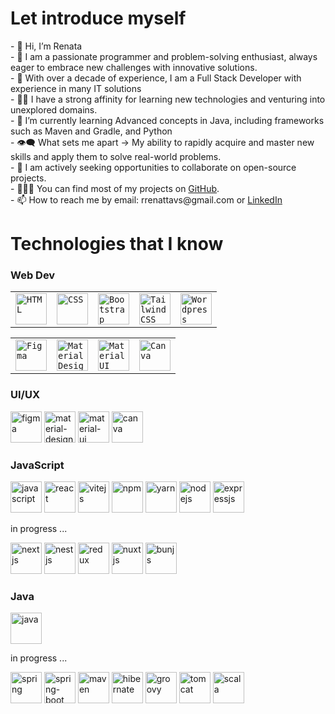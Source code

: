 <h1>Let introduce myself</h1>
- 👋 Hi, I’m Renata</br>
- 🚀 I am a passionate programmer and problem-solving enthusiast, always eager to embrace new challenges with innovative solutions.</br>
- 👀 With over a decade of experience, I am a Full Stack Developer with experience in many IT solutions</br>
- 👨‍💻 I have a strong affinity for learning new technologies and venturing into unexplored domains.</br>
- 🌱 I’m currently learning Advanced concepts in Java, including frameworks such as Maven and Gradle, and Python</br>
- 👁‍🗨 What sets me apart → My ability to rapidly acquire and master new skills and apply them to solve real-world problems.</br>
- 👯 I am actively seeking opportunities to collaborate on open-source projects.</br>
- 👨🏻‍💻 You can find most of my projects on <a href="https://github.com/rrenattavs" title="GitHub Profile">GitHub</a>.</br>
- 📫 How to reach me by email: rrenattavs@gmail.com or <a href="https://www.linkedin.com/in/rvieiras/" title="LinkedIn">LinkedIn</a></br>


<h1>Technologies that I know </h1>
<div>

<div align="left">
	<h3>Web Dev</h3>
	<table>
		<tr>
			<td><code><a href="https://www.w3schools.com/html/"><img width="50" src="https://user-images.githubusercontent.com/25181517/192158954-f88b5814-d510-4564-b285-dff7d6400dad.png" alt="HTML" title="HTML"/></a></code></td>
			<td><code><a href="https://www.w3schools.com/css/"><img width="50" src="https://user-images.githubusercontent.com/25181517/183898674-75a4a1b1-f960-4ea9-abcb-637170a00a75.png" alt="CSS" title="CSS"/></a></code></td>
			<td><code><a href="https://getbootstrap.com/"><img width="50" src="https://user-images.githubusercontent.com/25181517/183898054-b3d693d4-dafb-4808-a509-bab54cf5de34.png" alt="Bootstrap" title="Bootstrap"/></a></code></td>
			<td><code><a href="https://tailwindcss.com/"><img width="50" src="https://user-images.githubusercontent.com/25181517/202896760-337261ed-ee92-4979-84c4-d4b829c7355d.png" alt="Tailwind CSS" title="Tailwind CSS"/></a></code></td>
			<td><code><a href="https://wordpress.com/"><img width="50" src="https://user-images.githubusercontent.com/25181517/192158957-b1256181-356c-46a3-beb9-487af08a6266.png" alt="Wordpress" title="Wordpress"/></a></code></td>
		</tr>
	</table>
</div>
<div>
	<div align="left">
	<table>
		<tr>
			<td><code><img width="50" src="https://user-images.githubusercontent.com/25181517/189715289-df3ee512-6eca-463f-a0f4-c10d94a06b2f.png" alt="Figma" title="Figma"/></code></td>
			<td><code><img width="50" src="https://user-images.githubusercontent.com/25181517/189716058-71f74b6f-5936-40b5-92e3-00381e35ccb9.png" alt="Material Design" title="Material Design"/></code></td>
			<td><code><img width="50" src="https://user-images.githubusercontent.com/25181517/189716630-fe6c084c-6c66-43af-aa49-64c8aea4a5c2.png" alt="Material UI" title="Material UI"/></code></td>
			<td><code><img width="50" src="https://github.com/marwin1991/profile-technology-icons/assets/136815194/02494c7c-de6a-43a6-9293-6369696842ed" alt="Canva" title="Canva"/></code></td>
		</tr>
	</table>
</div>
<h3>UI/UX</h3>
 <p>
<a href="https://www.figma.com/"><img height ="50" alt ="figma" src ="https://user-images.githubusercontent.com/25181517/189715289-df3ee512-6eca-463f-a0f4-c10d94a06b2f.png"></a>
  <a href="https://m3.material.io/"><img height = "50" alt="material-design" src = "https://user-images.githubusercontent.com/25181517/189716058-71f74b6f-5936-40b5-92e3-00381e35ccb9.png"></a>
  <a href="https://mui.com/"><img height="50" alt="material-ui" src="https://user-images.githubusercontent.com/25181517/189716630-fe6c084c-6c66-43af-aa49-64c8aea4a5c2.png"></a>
 <a href="https://www.canva.com/"><img height="50" alt = "canva" src="https://github.com/marwin1991/profile-technology-icons/assets/136815194/02494c7c-de6a-43a6-9293-6369696842ed"></a>
</p>
</div>
<h3>JavaScript</h3>
 <p>
<a href="https://www.w3schools.com/js/"><img height ="50" alt ="javascript" src ="https://user-images.githubusercontent.com/25181517/117447155-6a868a00-af3d-11eb-9cfe-245df15c9f3f.png"></a>
  <a href="https://www.w3schools.com/react/"><img height = "50" alt="react" src = "https://user-images.githubusercontent.com/25181517/183897015-94a058a6-b86e-4e42-a37f-bf92061753e5.png"></a>
  <a href="https://vitejs.dev/guide/"><img height="50" alt="vitejs" src="https://github.com/marwin1991/profile-technology-icons/assets/62091613/b40892ef-efb8-4b0e-a6b5-d1cfc2f3fc35"></a>
 <a href="https://tailwindcss.com/"><img height="50" alt = "npm" src="https://user-images.githubusercontent.com/25181517/121401671-49102800-c959-11eb-9f6f-74d49a5e1774.png"></a>
<a href="https://wordpress.com/"><img height = "50" alt="yarn"src = "https://user-images.githubusercontent.com/25181517/183049794-a3dfaddd-22ee-4ffe-b0b4-549ccd4879f9.png"></a>
  <a href="https://getbootstrap.com/"><img height="50" alt="nodejs" src="https://user-images.githubusercontent.com/25181517/183568594-85e280a7-0d7e-4d1a-9028-c8c2209e073c.png"></a>
 <a href="https://tailwindcss.com/"><img height="50" alt = "expressjs" src="https://user-images.githubusercontent.com/25181517/183859966-a3462d8d-1bc7-4880-b353-e2cbed900ed6.png"></a>

</p>
<p>in progress ...</p>
<p>
 <a href="https://wordpress.com/"><img height = "50" alt="nextjs"src = "https://github.com/marwin1991/profile-technology-icons/assets/136815194/5f8c622c-c217-4649-b0a9-7e0ee24bd704"></a>
 <a href="https://www.w3schools.com/html/"><img height ="50" alt ="nestjs" src ="https://github.com/marwin1991/profile-technology-icons/assets/136815194/519bfaf3-c242-431e-a269-876979f05574"></a>
  <a href="https://www.w3schools.com/css/"><img height = "50" alt="redux" src = "https://user-images.githubusercontent.com/25181517/187896150-cc1dcb12-d490-445c-8e4d-1275cd2388d6.png"></a>
  <a href="https://getbootstrap.com/"><img height="50" alt="nuxtjs" src="https://github.com/marwin1991/profile-technology-icons/assets/136815194/ebd92b15-970a-45b8-8c4c-0ecf69b17cdc"></a>
 <a href="https://getbootstrap.com/"><img height="50" alt="bunjs" src="https://github.com/marwin1991/profile-technology-icons/assets/136815194/7e9599e9-0570-4bb6-b17f-676ed589912f"></a>
</p>
</div>
<div>
<h3>Java</h3>
 <p>
<a href="https://www.figma.com/"><img height ="50" alt ="java" src ="https://user-images.githubusercontent.com/25181517/117201156-9a724800-adec-11eb-9a9d-3cd0f67da4bc.png"></a>
 </p>
 <p>in progress ...</p>
 <p>
  <a href="https://spring.io/"><img height = "50" alt="spring" src = "https://user-images.githubusercontent.com/25181517/117201470-f6d56780-adec-11eb-8f7c-e70e376cfd07.png"></a>
  <a href="https://spring.io/projects/spring-boot"><img height="50" alt="spring-boot" src="https://user-images.githubusercontent.com/25181517/183891303-41f257f8-6b3d-487c-aa56-c497b880d0fb.png"></a>
 <a href="https://maven.apache.org/"><img height="50" alt = "maven" src="https://user-images.githubusercontent.com/25181517/117207242-07d5a700-adf4-11eb-975e-be04e62b984b.png"></a>
  <a href="https://mui.com/"><img height="50" alt="hibernate" src="https://user-images.githubusercontent.com/25181517/117207493-49665200-adf4-11eb-808e-a9c0fcc2a0a0.png"></a>
 <a href="https://www.canva.com/"><img height="50" alt = "groovy" src="https://user-images.githubusercontent.com/25181517/183892787-bca94a0e-ffcb-4eeb-8137-e0fc4e446c25.png"></a>
  <a href="https://mui.com/"><img height="50" alt="tomcat" src="https://user-images.githubusercontent.com/25181517/183894676-137319b5-1364-4b6a-ba4f-e9fc94ddc4aa.png"></a>
 <a href="https://www.canva.com/"><img height="50" alt = "scala" src="https://user-images.githubusercontent.com/25181517/185062806-7be3b0f6-3373-44a8-be19-21ddd2307a70.png"></a>
</p>
</div>



<!---
rrenattavs/rrenattavs is a ✨ special ✨ repository because its `README.md` (this file) appears on your GitHub profile.
You can click the Preview link to take a look at your changes.
--->


